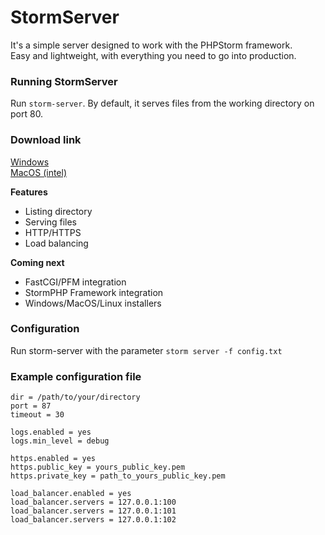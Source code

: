 # StormServer
It's a simple server designed to work with the PHPStorm framework.\
Easy and lightweight, with everything you need to go into production.

### Running StormServer
Run `storm-server`. By default, it serves files from the working directory on port  80.

### Download link
[Windows](https://github.com/stormmore-com/storm-server/releases/download/0.1.0/storm-server.x64.zip)\
[MacOS (intel)](https://github.com/stormmore-com/storm-server/releases/download/0.1.0/storm-server.macos.intel.zip)

**Features**
- Listing directory
- Serving files
- HTTP/HTTPS
- Load balancing

**Coming next**

- FastCGI/PFM integration
- StormPHP Framework integration
- Windows/MacOS/Linux installers

### Configuration
Run storm-server with the parameter
`storm server -f config.txt`

### Example configuration file

```
dir = /path/to/your/directory
port = 87
timeout = 30

logs.enabled = yes
logs.min_level = debug

https.enabled = yes
https.public_key = yours_public_key.pem
https.private_key = path_to_yours_public_key.pem

load_balancer.enabled = yes
load_balancer.servers = 127.0.0.1:100
load_balancer.servers = 127.0.0.1:101
load_balancer.servers = 127.0.0.1:102
```